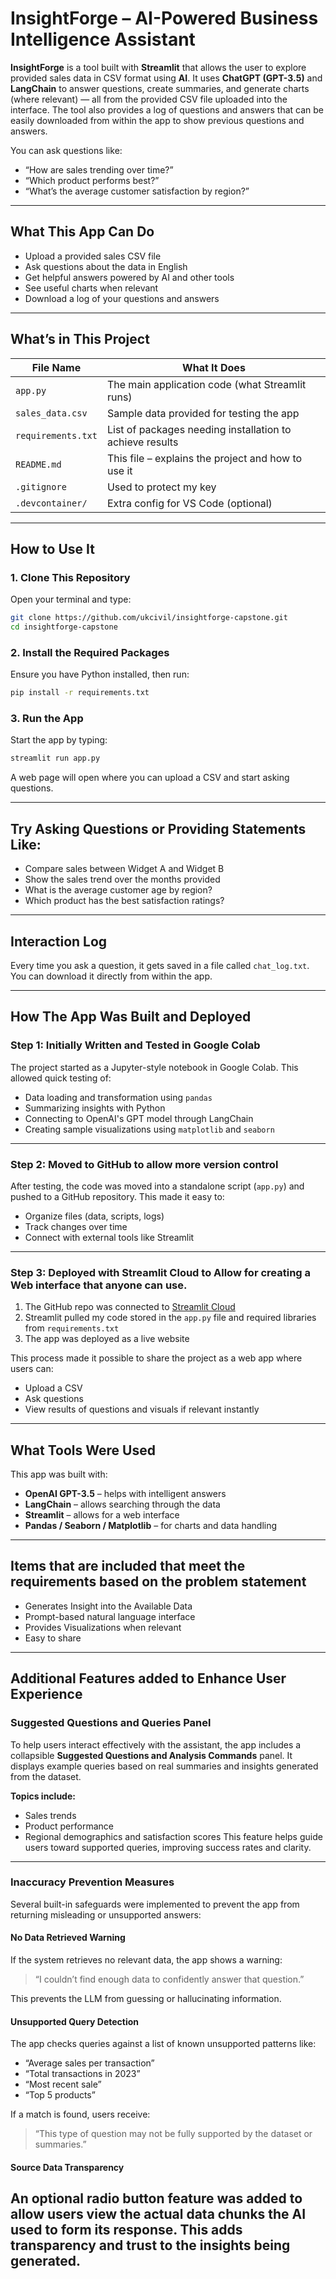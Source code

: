 #  InsightForge – AI-Powered Business Intelligence Assistant

**InsightForge** is a tool built with **Streamlit** that allows the user to explore provided sales data in CSV format using **AI**. It uses **ChatGPT (GPT-3.5)** and **LangChain** to answer questions, create summaries, and generate charts (where relevant) — all from the provided CSV file uploaded into the interface.  The tool also provides a log of questions and answers that can be easily downloaded from within the app to show previous questions and answers.

You can ask questions like:
- “How are sales trending over time?”
- “Which product performs best?”
- “What’s the average customer satisfaction by region?”

---

##  What This App Can Do

- Upload a provided sales CSV file
- Ask questions about the data in English
- Get helpful answers powered by AI and other tools
- See useful charts when relevant
- Download a log of your questions and answers

---

##  What’s in This Project

| File Name          | What It Does                                      |
|--------------------|---------------------------------------------------|
| `app.py`           | The main application code (what Streamlit runs)   |
| `sales_data.csv`   | Sample data provided for testing the app          |
| `requirements.txt` | List of packages needing installation to achieve results            |
| `README.md`        | This file – explains the project and how to use it|
| `.gitignore`       | Used to protect my key                            |
| `.devcontainer/`   | Extra config for VS Code (optional)               |

---

##  How to Use It

### 1. Clone This Repository

Open your terminal and type:

```bash
git clone https://github.com/ukcivil/insightforge-capstone.git
cd insightforge-capstone
```

### 2. Install the Required Packages

Ensure you have Python installed, then run:

```bash
pip install -r requirements.txt
```

### 3. Run the App

Start the app by typing:

```bash
streamlit run app.py
```

A web page will open where you can upload a CSV and start asking questions.

---

##  Try Asking Questions or Providing Statements Like:

- Compare sales between Widget A and Widget B
- Show the sales trend over the months provided
- What is the average customer age by region?
- Which product has the best satisfaction ratings?

---

##  Interaction Log

Every time you ask a question, it gets saved in a file called `chat_log.txt`. You can download it directly from within the app.

---

## How The App Was Built and Deployed

### Step 1: Initially Written and Tested in Google Colab

The project started as a Jupyter-style notebook in Google Colab. This allowed quick testing of:
- Data loading and transformation using `pandas`
- Summarizing insights with Python
- Connecting to OpenAI's GPT model through LangChain
- Creating sample visualizations using `matplotlib` and `seaborn`

---

### Step 2: Moved to GitHub to allow more version control 

After testing, the code was moved into a standalone script (`app.py`) and pushed to a GitHub repository. This made it easy to:
- Organize files (data, scripts, logs)
- Track changes over time
- Connect with external tools like Streamlit

---

### Step 3: Deployed with Streamlit Cloud to Allow for creating a Web interface that anyone can use.

1. The GitHub repo was connected to [Streamlit Cloud](https://streamlit.io/cloud)
2. Streamlit pulled my code stored in the `app.py` file and required libraries from `requirements.txt`
3. The app was deployed as a live website

This process made it possible to share the project as a web app where users can:
- Upload a CSV
- Ask questions
- View results of questions and visuals if relevant instantly

---


##  What Tools Were Used

This app was built with:
- **OpenAI GPT-3.5** – helps with intelligent answers
- **LangChain** – allows searching through the data
- **Streamlit** – allows for a web interface
- **Pandas / Seaborn / Matplotlib** – for charts and data handling

---

##  Items that are included that meet the requirements based on the problem statement
- Generates Insight into the Available Data
- Prompt-based natural language interface
- Provides Visualizations when relevant
- Easy to share
---
## Additional Features added to Enhance User Experience

### Suggested Questions and Queries Panel
To help users interact effectively with the assistant, the app includes a collapsible **Suggested Questions and Analysis Commands** panel. It displays example queries based on real summaries and insights generated from the dataset.

**Topics include:**
- Sales trends
- Product performance
- Regional demographics and satisfaction scores
This feature helps guide users toward supported queries, improving success rates and clarity.
---
### Inaccuracy Prevention Measures
Several built-in safeguards were implemented to prevent the app from returning misleading or unsupported answers:

#### No Data Retrieved Warning
If the system retrieves no relevant data, the app shows a warning:
> “I couldn’t find enough data to confidently answer that question.”

This prevents the LLM from guessing or hallucinating information.

#### Unsupported Query Detection
The app checks queries against a list of known unsupported patterns like:
- “Average sales per transaction”
- “Total transactions in 2023”
- “Most recent sale”
- “Top 5 products”

If a match is found, users receive:
> “This type of question may not be fully supported by the dataset or summaries.”

#### Source Data Transparency
An optional radio button feature was added to allow users view the actual data chunks the AI used to form its response. This adds transparency and trust to the insights being generated.
---
